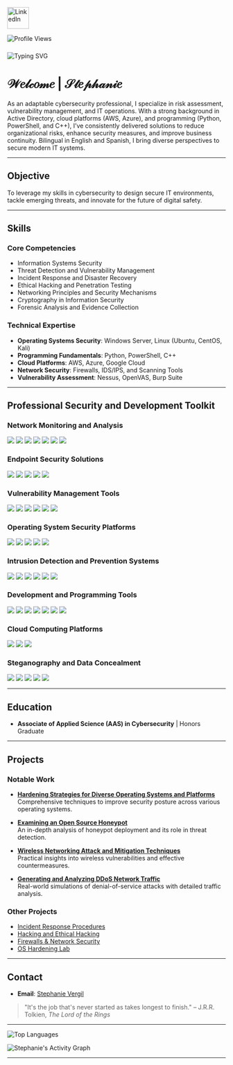<a href="https://linkedin.com/in/stephanie-vergil-8982142a8">
  <img src="https://user-images.githubusercontent.com/74038190/235294012-0a55e343-37ad-4b0f-924f-c8431d9d2483.gif" alt="LinkedIn" style="width: 50px; height: 50px;">
</a>

![Profile Views](https://komarev.com/ghpvc/?username=StephVergil&color=ff79c6)

###  
![Typing SVG](https://readme-typing-svg.herokuapp.com?font=Raleway+Dots&size=25&duration=4000&color=D16EE8&lines=Cybersecurity+Analyst;Information+Security+Specialist;Network+Defense+Strategist;Intrusion+Detection+Expert;Operating+System+Security+Practitioner;Cloud+Computing+Professional;Ethical+Hacking+Specialist;Digital+Forensics+Investigator;Firewall+and+Network+Security+Specialist;Security+Assessment+and+Auditing+Advisor)

# 𝒲𝑒𝓁𝒸𝑜𝓂𝑒 | 𝒮𝓉𝑒𝓅𝒽𝒶𝓃𝒾𝑒

As an adaptable cybersecurity professional, I specialize in risk assessment, vulnerability management, and IT operations. With a strong background in Active Directory, cloud platforms (AWS, Azure), and programming (Python, PowerShell, and C++), I’ve consistently delivered solutions to reduce organizational risks, enhance security measures, and improve business continuity. Bilingual in English and Spanish, I bring diverse perspectives to secure modern IT systems.

---

## Objective  

To leverage my skills in cybersecurity to design secure IT environments, tackle emerging threats, and innovate for the future of digital safety.

---

## Skills  

### Core Competencies  
- Information Systems Security  
- Threat Detection and Vulnerability Management  
- Incident Response and Disaster Recovery  
- Ethical Hacking and Penetration Testing  
- Networking Principles and Security Mechanisms  
- Cryptography in Information Security  
- Forensic Analysis and Evidence Collection  

### Technical Expertise  
- **Operating Systems Security**: Windows Server, Linux (Ubuntu, CentOS, Kali)  
- **Programming Fundamentals**: Python, PowerShell, C++  
- **Cloud Platforms**: AWS, Azure, Google Cloud  
- **Network Security**: Firewalls, IDS/IPS, and Scanning Tools  
- **Vulnerability Assessment**: Nessus, OpenVAS, Burp Suite  

---

## Professional Security and Development Toolkit  

### Network Monitoring and Analysis  
<div>
<a href="https://www.wireshark.org/"><img src="https://img.shields.io/badge/-Wireshark-000000?&style=for-the-badge&logo=Wireshark&logoColor=deeppink" /></a>  
<a href="https://nmap.org/"><img src="https://img.shields.io/badge/-Nmap-000000?&style=for-the-badge&logo=Nmap&logoColor=deeppink" /></a>  
<a href="https://www.wireshark.org/docs/man-pages/"><img src="https://img.shields.io/badge/-Packet_Analysis-000000?&style=for-the-badge&logo=Linux&logoColor=deeppink" /></a>  
<a href="https://tcpdump.org/"><img src="https://img.shields.io/badge/-TCPdump-000000?&style=for-the-badge&logo=Linux&logoColor=deeppink" /></a>  
<a href="https://netcat.sourceforge.net/"><img src="https://img.shields.io/badge/-Netcat-000000?&style=for-the-badge&logo=Linux&logoColor=deeppink" /></a>
<a href="https://www.zabbix.com/"><img src="https://img.shields.io/badge/-Zabbix-000000?&style=for-the-badge&logo=Zabbix&logoColor=deeppink" /></a>
<a href="https://nagios.org/"><img src="https://img.shields.io/badge/-Nagios-000000?&style=for-the-badge&logo=Nagios&logoColor=deeppink" /></a>
</div>

### Endpoint Security Solutions  
<div>
<a href="https://www.microsoft.com/en-us/security/business/threat-protection/microsoft-defender-endpoint"><img src="https://img.shields.io/badge/-Windows_Defender-000000?&style=for-the-badge&logo=Microsoft&logoColor=deeppink" /></a>  
<a href="https://www.broadcom.com/products/cyber-security/endpoint/symantec-endpoint-protection"><img src="https://img.shields.io/badge/-Symantec_Endpoint_Protection-000000?&style=for-the-badge&logo=Symantec&logoColor=deeppink" /></a>  
<a href="https://www.crowdstrike.com/"><img src="https://img.shields.io/badge/-CrowdStrike-000000?&style=for-the-badge&logo=CrowdStrike&logoColor=deeppink" /></a>  
<a href="https://www.carbonblack.com/"><img src="https://img.shields.io/badge/-Carbon_Black-000000?&style=for-the-badge&logo=CarbonBlack&logoColor=deeppink" /></a>
<a href="https://www.trendmicro.com/"><img src="https://img.shields.io/badge/-TrendMicro-000000?&style=for-the-badge&logo=TrendMicro&logoColor=deeppink" /></a>
</div>

### Vulnerability Management Tools  
<div>
<a href="https://www.tenable.com/products/nessus"><img src="https://img.shields.io/badge/-Nessus-000000?&style=for-the-badge&logo=Nessus&logoColor=deeppink" /></a>  
<a href="https://www.qualys.com/"><img src="https://img.shields.io/badge/-Qualys-000000?&style=for-the-badge&logo=Qualys&logoColor=deeppink" /></a>  
<a href="https://www.openvas.org/"><img src="https://img.shields.io/badge/-OpenVAS-000000?&style=for-the-badge&logo=Security&logoColor=deeppink" /></a>  
<a href="https://portswigger.net/burp"><img src="https://img.shields.io/badge/-Burp_Suite-000000?&style=for-the-badge&logo=BurpSuite&logoColor=deeppink" /></a>  
<a href="https://www.kali.org/tools/sqlmap/"><img src="https://img.shields.io/badge/-SQLMap-000000?&style=for-the-badge&logo=SQL&logoColor=deeppink" /></a>
<a href="https://www.rapid7.com/"><img src="https://img.shields.io/badge/-Rapid7-000000?&style=for-the-badge&logo=Rapid7&logoColor=deeppink" /></a>
</div>

### Operating System Security Platforms  
<div>
<a href="https://www.microsoft.com/en-us/windows-server"><img src="https://img.shields.io/badge/-Windows_Server-000000?&style=for-the-badge&logo=Windows&logoColor=deeppink" /></a>
<a href="https://ubuntu.com/"><img src="https://img.shields.io/badge/-Ubuntu-000000?&style=for-the-badge&logo=Ubuntu&logoColor=deeppink" /></a>
<a href="https://www.redhat.com/en/technologies/linux-platforms/enterprise-linux"><img src="https://img.shields.io/badge/-Red_Hat-000000?&style=for-the-badge&logo=RedHat&logoColor=deeppink" /></a>
<a href="https://www.kali.org/"><img src="https://img.shields.io/badge/-Kali_Linux-000000?&style=for-the-badge&logo=KaliLinux&logoColor=deeppink" /></a>
<a href="https://centos.org/"><img src="https://img.shields.io/badge/-CentOS-000000?&style=for-the-badge&logo=CentOS&logoColor=deeppink" /></a>
</div>

### Intrusion Detection and Prevention Systems  
<div>
<a href="https://securityonion.net/"><img src="https://img.shields.io/badge/-Security_Onion-000000?&style=for-the-badge&logo=Security&logoColor=deeppink" /></a>  
<a href="https://snort.org/"><img src="https://img.shields.io/badge/-Snort-000000?&style=for-the-badge&logo=Snort&logoColor=deeppink" /></a>  
<a href="https://suricata.io/"><img src="https://img.shields.io/badge/-Suricata-000000?&style=for-the-badge&logo=Suricata&logoColor=deeppink" /></a>  
<a href="https://zeek.org/"><img src="https://img.shields.io/badge/-Zeek-000000?&style=for-the-badge&logo=Zeek&logoColor=deeppink" /></a>  
<a href="https://www.wazuh.com/"><img src="https://img.shields.io/badge/-Wazuh-000000?&style=for-the-badge&logo=Wazuh&logoColor=deeppink" /></a>
<a href="https://ossec.github.io/"><img src="https://img.shields.io/badge/-OSSEC-000000?&style=for-the-badge&logo=OSSEC&logoColor=deeppink" /></a>
</div>

### Development and Programming Tools  
<div>
<a href="https://code.visualstudio.com/"><img src="https://img.shields.io/badge/-Visual_Studio_Code-000000?&style=for-the-badge&logo=VisualStudioCode&logoColor=deeppink" /></a>
<a href="https://www.python.org/"><img src="https://img.shields.io/badge/-Python-000000?&style=for-the-badge&logo=Python&logoColor=deeppink" /></a>
<a href="https://www.gnu.org/software/bash/"><img src="https://img.shields.io/badge/-Bash-000000?&style=for-the-badge&logo=GNU&logoColor=deeppink" /></a>
<a href="https://git-scm.com/"><img src="https://img.shields.io/badge/-Git-000000?&style=for-the-badge&logo=Git&logoColor=deeppink" /></a>
<a href="https://www.jetbrains.com/pycharm/"><img src="https://img.shields.io/badge/-PyCharm-000000?&style=for-the-badge&logo=PyCharm&logoColor=deeppink" /></a>
<a href="https://cplusplus.com/"><img src="https://img.shields.io/badge/-C++-000000?style=for-the-badge&logo=Cplusplus&logoColor=deeppink" /></a>
<a href="https://developer.apple.com/xcode/"><img src="https://img.shields.io/badge/-Xcode-000000?style=for-the-badge&logo=Xcode&logoColor=deeppink" /></a>
</div>

### Cloud Computing Platforms  
<div>
<a href="https://aws.amazon.com/"><img src="https://img.shields.io/badge/-AWS-000000?&style=for-the-badge&logo=AmazonAWS&logoColor=deeppink" /></a>
<a href="https://azure.microsoft.com/"><img src="https://img.shields.io/badge/-Azure-000000?&style=for-the-badge&logo=MicrosoftAzure&logoColor=deeppink" /></a>
<a href="https://cloud.google.com/"><img src="https://img.shields.io/badge/-Google_Cloud-000000?&style=for-the-badge&logo=GoogleCloud&logoColor=deeppink" /></a>
</div>

### Steganography and Data Concealment  
<div>
<a href="https://www.openstego.com/"><img src="https://img.shields.io/badge/-OpenStego-000000?&style=for-the-badge&logo=Steganography&logoColor=deeppink" /></a>  
<a href="https://github.com/abeluck/stegdetect"><img src="https://img.shields.io/badge/-StegDetect-000000?&style=for-the-badge&logo=Linux&logoColor=deeppink" /></a>  
<a href="https://cryptii.com/"><img src="https://img.shields.io/badge/-Cryptii-000000?&style=for-the-badge&logo=Tools&logoColor=deeppink" /></a>  
<a href="https://stegosuite.org/"><img src="https://img.shields.io/badge/-StegoSuite-000000?&style=for-the-badge&logo=Linux&logoColor=deeppink" /></a>
<a href="https://github.com/JohnHammond/Steganography"><img src="https://img.shields.io/badge/-Stego_Toolbox-000000?&style=for-the-badge&logo=GitHub&logoColor=deeppink" /></a>
</div>

---

## Education  

- **Associate of Applied Science (AAS) in Cybersecurity** | Honors Graduate  

---

## Projects  

### Notable Work  

- **[Hardening Strategies for Diverse Operating Systems and Platforms](https://github.com/StephVergil/Hardening-Strategies-for-Diverse-Operating-Systems-and-Platforms)**  
  Comprehensive techniques to improve security posture across various operating systems.  

- **[Examining an Open Source Honeypot](https://github.com/StephVergil/Examining-an-Open-Source-Honeypot)**  
  An in-depth analysis of honeypot deployment and its role in threat detection.  

- **[Wireless Networking Attack and Mitigation Techniques](https://github.com/StephVergil/Wireless-Networking-Attack-and-Mitigation-Techniques)**  
  Practical insights into wireless vulnerabilities and effective countermeasures.  

- **[Generating and Analyzing DDoS Network Traffic](https://github.com/StephVergil/Generating-capturing-and-Analyzing-DoS-and-DDoS-centric-Network-Traffic)**  
  Real-world simulations of denial-of-service attacks with detailed traffic analysis.  

### Other Projects  

- [Incident Response Procedures](https://github.com/StephVergil/Incident-Response-Procedures)  
- [Hacking and Ethical Hacking](https://github.com/StephVergil/Hacking-and-Ethical-Hacking)  
- [Firewalls & Network Security](https://github.com/StephVergil/Firewalls-Network-Security)  
- [OS Hardening Lab](https://github.com/StephVergil/OS-Hardening-Lab-Results/tree/main)  

---

## Contact  


- **Email**: [Stephanie Vergil](mailto:Stephanievergil95@gmail.com)  

> "It's the job that's never started as takes longest to finish." – J.R.R. Tolkien, *The Lord of the Rings*

---

![Top Languages](https://github-readme-stats.vercel.app/api/top-langs/?username=StephVergil&layout=compact&theme=radical)

![Stephanie's Activity Graph](https://github-readme-activity-graph.vercel.app/graph?username=StephVergil&bg_color=0f0f0f&color=ff79c6&line=bd93f9&point=ff5555&area=true&area_color=ff79c6&hide_border=true)


---
